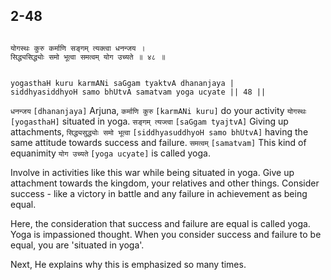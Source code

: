 ## 2-48


```shloka-sa

योगस्थः कुरु कर्माणि सङ्गम् त्यक्त्वा धनन्जय ।
सिद्ध्यसिद्ध्योः समो भूत्वा समत्वम् योग उच्यते ॥ ४८ ॥

```
```shloka-sa-hk

yogasthaH kuru karmANi saGgam tyaktvA dhananjaya |
siddhyasiddhyoH samo bhUtvA samatvam yoga ucyate || 48 ||

```
`धनन्जय` `[dhananjaya]` Arjuna, `कर्माणि कुरु` `[karmANi kuru]` do your activity `योगस्थः` `[yogasthaH]` situated in yoga. `सङ्गम् त्यज्त्वा` `[saGgam tyajtvA]` Giving up attachments, `सिद्ध्यसुद्ध्योः समो भूत्वा` `[siddhyasuddhyoH samo bhUtvA]` having the same attitude towards success and failure. `समत्वम्` `[samatvam]` This kind of equanimity `योग उच्यते` `[yoga ucyate]` is called yoga.

Involve in activities like this war while being situated in yoga. Give up attachment towards the kingdom, your relatives and other things. Consider success - like a victory in battle and any failure in achievement as being equal. 

Here, the consideration that success and failure are equal is called yoga. Yoga is impassioned thought. When you consider success and failure to be equal, you are 'situated in yoga'.

Next, He explains why this is emphasized so many times.


